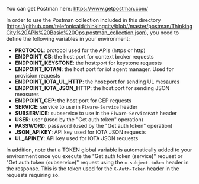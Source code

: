 You can get Postman here: https://www.getpostman.com/

In order to use the Postman collection included in this directory (https://github.com/telefonicaid/thinkingcity/blob//master/postman/ThinkingCity%20APIs%20Basic%20Ops.postman_collection.json), you need to define the following variables in your environment:

* **PROTOCOL**: protocol used for the APIs (https or http)
* **ENDPOINT_CB**: the host:port for context broker requests
* **ENDPOINT_KEYSTONE**: the host:port for keystone requests
* **ENDPOINT_IOTAM**: the host:port for iot agent manager. Used for provision requests
* **ENDPOINT_IOTA_UL_HTTP**: the host:port for sending UL mesaures
* **ENDPOINT_IOTA_JSON_HTTP**: the host:port for sending JSON measures
* **ENDPOINT_CEP**: the host:port for CEP requests
* **SERVICE**: service to use in `Fiware-Service` header
* **SUBSERVICE**: subservice to use in the `Fiware-ServicePath` header
* **USER**: user (used by the "Get auth token" operation)
* **PASSWORD**: password (used by the "Get auth token" operation)
* **JSON_APIKEY**: API key used for IOTA JSON requests
* **UL_APIKEY**: API key used for IOTA JSON requests

In addition, note that a TOKEN global variable is automatically added to your environment once you execute the "Get auth token (service)" request or "Get auth token (subservice)" request using the `x-subject-token` header in the response. This is the token used for the `X-Auth-Token` header in the requests requiring so.
